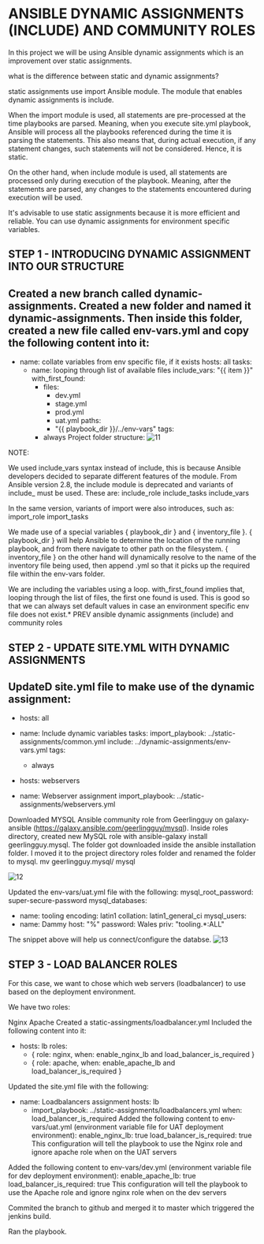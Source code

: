 # ANSIBLE DYNAMIC ASSIGNMENTS (INCLUDE) AND COMMUNITY ROLES
In this project we will be using Ansible dynamic assignments which is an improvement over static assignments.

what is the difference between static and dynamic assignments?

static assignments use import Ansible module. The module that enables dynamic assignments is include.

When the import module is used, all statements are pre-processed at the time playbooks are parsed. Meaning, when you execute site.yml playbook, Ansible will process all the playbooks referenced during the time it is parsing the statements. This also means that, during actual execution, if any statement changes, such statements will not be considered. Hence, it is static.

On the other hand, when include module is used, all statements are processed only during execution of the playbook. Meaning, after the statements are parsed, any changes to the statements encountered during execution will be used.

It's advisable to use static assignments because it is more efficient and reliable. You can use dynamic assignments for environment specific variables.

## STEP 1 - INTRODUCING DYNAMIC ASSIGNMENT INTO OUR STRUCTURE
Created a new branch called dynamic-assignments.
Created a new folder and named it dynamic-assignments.
Then inside this folder, created a new file called env-vars.yml and copy the following content into it:
---
- name: collate variables from env specific file, if it exists
  hosts: all
  tasks:
    - name: looping through list of available files
      include_vars: "{{ item }}"
      with_first_found:
        - files:
            - dev.yml
            - stage.yml
            - prod.yml
            - uat.yml
          paths:
            - "{{ playbook_dir }}/../env-vars"
      tags:
        - always
Project folder structure:
![11](https://user-images.githubusercontent.com/43627963/168476038-9e4f3ca2-c900-4baf-bcbd-f3c037849b2d.png)

NOTE:

We used include_vars syntax instead of include, this is because Ansible developers decided to separate different features of the module. From Ansible version 2.8, the include module is deprecated and variants of include_ must be used. These are:
include_role
include_tasks
include_vars


In the same version, variants of import were also introduces, such as:
import_role
import_tasks


We made use of a special variables { playbook_dir } and { inventory_file }. { playbook_dir } will help Ansible to determine the location of the running playbook, and from there navigate to other path on the filesystem.
{ inventory_file } on the other hand will dynamically resolve to the name of the inventory file being used, then append .yml so that it picks up the required file within the env-vars folder.

We are including the variables using a loop. with_first_found implies that, looping through the list of files, the first one found is used. This is good so that we can always set default values in case an environment specific env file does not exist.* PREV ansible dynamic assignments (include) and community roles
## STEP 2 - UPDATE SITE.YML WITH DYNAMIC ASSIGNMENTS
UpdateD site.yml file to make use of the dynamic assignment:
---
- hosts: all
- name: Include dynamic variables 
  tasks:
  import_playbook: ../static-assignments/common.yml 
  include: ../dynamic-assignments/env-vars.yml
  tags:
    - always

-  hosts: webservers
- name: Webserver assignment
  import_playbook: ../static-assignments/webservers.yml

Downloaded MYSQL Ansible community role from Geerlingguy on galaxy-ansible (https://galaxy.ansible.com/geerlingguy/mysql).
Inside roles directory, created new MySQL role with ansible-galaxy install geerlingguy.mysql. The folder got downloaded inside the ansible installation folder. I moved it to the project directory roles folder and renamed the folder to mysql.
mv geerlingguy.mysql/ mysql


![12](https://user-images.githubusercontent.com/43627963/168476040-e4f53fa6-a1fc-436d-93b7-5e958e21f5b8.png)

Updated the env-vars/uat.yml file with the following:
mysql_root_password: super-secure-password
mysql_databases:
  - name: tooling
    encoding: latin1
    collation: latin1_general_ci
mysql_users:
  - name: Dammy
    host: "%"
    password: Wales
    priv: "tooling.*:ALL"
 
The snippet above will help us connect/configure the databse.
![13](https://user-images.githubusercontent.com/43627963/168476041-5a41a5ea-5b2d-4ffa-ab35-0e8377eeee60.png)

## STEP 3 - LOAD BALANCER ROLES
For this case, we want to chose which web servers (loadbalancer) to use based on the deployment environment.

We have two roles:

Nginx
Apache
Created a static-assingments/loadbalancer.yml
Included the following content into it:
- hosts: lb
  roles:
    - { role: nginx, when: enable_nginx_lb and load_balancer_is_required }
    - { role: apache, when: enable_apache_lb and load_balancer_is_required }

Updated the site.yml file with the following:
- name: Loadbalancers assignment
  hosts: lb
    - import_playbook: ../static-assignments/loadbalancers.yml
  when: load_balancer_is_required
Added the following content to env-vars/uat.yml (environment variable file for UAT deployment environment):
enable_nginx_lb: true
load_balancer_is_required: true
This configuration will tell the playbook to use the Nginx role and ignore apache role when on the UAT servers



Added the following content to env-vars/dev.yml (environment variable file for dev deployment environment):
enable_apache_lb: true
load_balancer_is_required: true
This configuration will tell the playbook to use the Apache role and ignore nginx role when on the dev servers

Commited the branch to github and merged it to master which triggered the jenkins build.

Ran the playbook.
